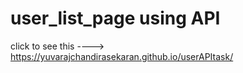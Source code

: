 # user_list_page using API
  click  to see this ---->
 https://yuvarajchandirasekaran.github.io/userAPItask/
 
